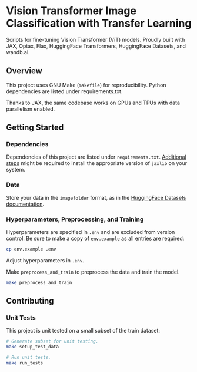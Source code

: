 # Vision Transformer Image Classification with Transfer Learning
Scripts for fine-tuning Vision Transformer (ViT) models.
Proudly built with JAX, Optax, Flax, HuggingFace Transformers, 
HuggingFace Datasets, and wandb.ai.

## Overview
This project uses GNU Make (`makefile`) for reproducibility. 
Python dependencies are listed under requirements.txt.

Thanks to JAX, the same codebase works on GPUs and TPUs with data
parallelism enabled. 

## Getting Started
### Dependencies
Dependencies of this project are listed under `requirements.txt`.
[Additional steps](https://github.com/google/jax#installation) 
might be required to install the appropriate version of  `jaxlib` on your system. 

### Data 
Store your data in the `imagefolder` format, as in the 
[HuggingFace Datasets documentation](https://huggingface.co/docs/datasets/image_load#imagefolder).

### Hyperparameters, Preprocessing, and Training
Hyperparameters are specified in `.env` and are excluded from version control.
Be sure to make a copy of `env.example` as all entries are required:
```bash
cp env.example .env
```

Adjust hyperparameters in `.env`. 

Make `preprocess_and_train` to preprocess the data and train the model.
```bash
make preprocess_and_train
```


## Contributing
### Unit Tests
This project is unit tested on a small subset of the train dataset:
```bash
# Generate subset for unit testing.
make setup_test_data 

# Run unit tests.
make run_tests
```